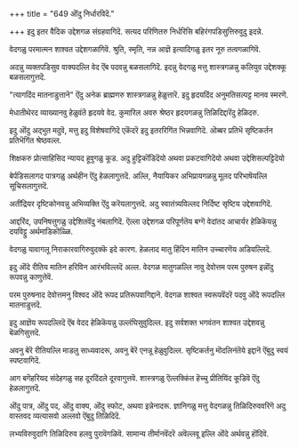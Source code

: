 +++
title = "649 ऒंदु निर्धारविदॆ."

+++
इदु इतर वैदिक उद्देशगळ संग्रहवागिदॆ. सत्यद परिणितरु निर्धरिसि बहिरंगपडिसुत्तिरुवुदु इदन्ने.

वेदगळु परमात्मन शाश्वत उद्देशगळागिवॆ. श्रुति, स्मृति, नन्न आज्ञॆ इत्यादिगळु इतर नूरु तत्वगळागिवॆ.

अदन्नु व्यक्तपडिसुव वाक्यदल्लि वेद ऎंब पदवन्नु बळसलागिदॆ. इदन्नु वेदगळु मत्तु शास्त्रगळन्नु कलियुव उद्देशक्कू बळसलागुत्तदॆ.

"त्यागदिंद मातनाडुत्तानॆ" ऎंदु अनेक ब्राह्मणरु शास्त्रगळन्नु हेळुत्तारॆ. इदु हृदयदिंद अनुमतिसल्पट्ट मानव स्मरणॆ.

मेधातीथेरद व्याख्यानवु हेळुवंतॆ हृदयवे वेद. कुमारिल अवरु श्रेष्ठर हृदयगळन्नु तिळिदिद्दारॆंदु हेळिदरु.

इदु ऒंदु अद्भुत मदुवॆ, मत्तु इदु विशेषवागिदॆ एकॆंदरॆ इदु इतररिगिंत भिन्नवागिदॆ. ऒब्बर प्रतिभॆ सृष्टिकर्तन प्रतिभॆगिंत श्रेष्ठवल्ल.

शिक्षकरु प्रोत्साहिसिद न्यायद हूवुगळु कूड. अदु हुट्टिकॊंडिदॆयो अथवा प्रकटवागिदॆयो अथवा उद्देशिसल्पट्टिदॆयो

बेर्पडिसलागद पात्रगळु अर्थहीन ऎंदु हेळलागुत्तदॆ. अल्लि, नैयायिकर अभिप्रायगळन्नु मूलद परिभाषॆयल्लि सूचिसलागुत्तदॆ.

अतींद्रियर दृष्टिकोनवन्नु अभिव्यक्ति ऎंदु करॆयलागुत्तदॆ. अदु स्वातंत्र्यविल्लद निर्दिष्ट सृष्टिय उद्देशवागिदॆ.

आद्दरिंद, उपनिषत्तुगळु उद्देशितवॆंदु नंबलागिदॆ. ऎल्ला उद्देशगळ परिपूर्णतॆय बग्गॆ वेदांतद आचार्यर हेळिकॆयन्नु दयविट्टु अर्थमाडिकॊळ्ळि.

वेदगळु यावागलू निराकारवागिरुवुदक्कॆ इदे कारण. हेळलाद मातु हिंदिन मातिन उच्चारणॆय अडियल्लिदॆ.

इदु ऒंदे रीतिय मातिन हरिविन आरंभविल्लदॆ अल्ल. वेदगळ मातुगळल्लि नावु देवोत्तम परम पुरुषन इन्नॊंदु रूपवन्नु काणुत्तेवॆ.

परम पुरुषनाद देवोत्तमनु विश्वद ऒंदे रूपद प्रतिरूपवागिद्दानॆ. वेदगळ शाश्वत स्वरूपवॆंदरॆ पदवु ऒंदे रूपदल्लि मातनाडुत्तदॆ.

इदु आज्ञॆय रूपदल्लिदॆ ऎंब वेदद हेळिकॆयन्नु उल्लंघिसुवुदिल्ल. इदु सर्वशक्त भगवंतन शाश्वत उद्देशवन्नु बॆळगिसुत्तदॆ.

अवनु बेरॆ रीतियल्लि माडलु साध्यवादरू, अवनु बेरॆ एनन्नू हेळुवुदिल्ल. सृष्टिकर्तनु मॊदलिनंतॆये इद्दानॆ ऎंबुदु स्वयं स्पष्टवागिदॆ.

आग बगॆहरियद संदेहगळु सह दूरदिंदले दूरवागुत्तवॆ. शास्त्रगळु ऎल्लक्किंत हॆच्चु प्रीतियिंद कूडिवॆ ऎंदु हेळलागुत्तदॆ.

ऒंदु पात्र, ऒंदु पद, ऒंदु वाक्य, ऒंदु स्फोट, अथवा इन्नेनादरू. ज्ञानिगळु मत्तु वेदगळन्नु तिळिदिरुववरिगॆ अदु वास्तवद व्यत्यासवो अल्लवो ऎंबुदु तिळिदिदॆ.

लभ्यविरुवुदागि तिळिदिरुव हलवु पुरावॆगळिवॆ. सामान्य तीर्मानवॆंदरॆ अवॆल्लवू इल्लि ऒंदे अर्थवन्नु हॊंदिवॆ.

